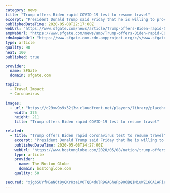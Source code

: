 ```yaml
---
category: news
title: "Trump offers Biden rapid COVID-19 test to resume travel"
excerpt: "President Donald Trump said Friday that he is willing to provide Joe Biden, his presumptive Democratic opponent, with a rapid COVID-19 testing system so Biden can return to the campaign trail. Trump,"
publishedDateTime: 2020-05-08T22:17:00Z
webUrl: "https://www.sfgate.com/news/article/Trump-offers-Biden-rapid-COVID-19-test-to-resume-15256564.php"
ampWebUrl: "https://www.sfgate.com/news/amp/Trump-offers-Biden-rapid-COVID-19-test-to-resume-15256564.php"
cdnAmpWebUrl: "https://www-sfgate-com.cdn.ampproject.org/c/s/www.sfgate.com/news/amp/Trump-offers-Biden-rapid-COVID-19-test-to-resume-15256564.php"
type: article
quality: 90
heat: 100
published: true

provider:
  name: SFGate
  domain: sfgate.com

topics:
  - Travel Impact
  - Coronavirus

images:
  - url: "https://d29xw9s9x32j3w.cloudfront.net/players/library/placeholder.png"
    width: 375
    height: 211
    title: "Trump offers Biden rapid COVID-19 test to resume travel"

related:
  - title: "Trump offers Biden rapid coronavirus test to resume travel"
    excerpt: "President Donald Trump said Friday that he is willing to provide Joe Biden, his presumptive Democratic opponent, with a rapid COVID-19 testing system so Biden can return to the campaign trail."
    publishedDateTime: 2020-05-08T14:27:00Z
    webUrl: "https://www.bostonglobe.com/2020/05/08/nation/trump-offers-biden-rapid-coronavirus-test-resume-travel/"
    type: article
    provider:
      name: The Boston Globe
      domain: bostonglobe.com
    quality: 50

secured: "xjgbSUYfMGaN6t8yQKrKza1V0TQD4dulR9GAGhePp906BQIMiuWZ16OA1AFirIs9v46kno9R29aHYGQOvIgpgz5427nLFdqThXz47IC7FfWr3rAUL2wsRC+DdrEvSLayrk0cjeBwhyQzijW9+dIpxGwkoSXQHXaNHP5S1vMWIwUi6ym3NsbFcyF4Qg70xxUk4Us1cYqDRqVRor9ZtxwSnYorFN4kjat+wMmNoyqO7mN9d2vYedZngWzb8CjdprH5Xro2YarAie3KPwNl5ptW/UyO3/PrXK/AS1oqUdFuFnj7ePDi0u4l34VGYxONAvDtcFXn3eMc0muweygvlO3e0wNZ4GA3RAOjag28AQJsEzMoXte6b4tmx5D+QxMrl/tVZloDk8IMfCzS1nd89SzJpm1QAIrN8fvsQEzuM2pq+B4IcS71n3l1BVXNOmZJc5OI9Kod8CiRGiGmWU++gdVRhF9ntvS8jwZcdUBBwtOyuvo=;7p2qaHnwfLzHt7yQ7ksLJA=="
---
```


